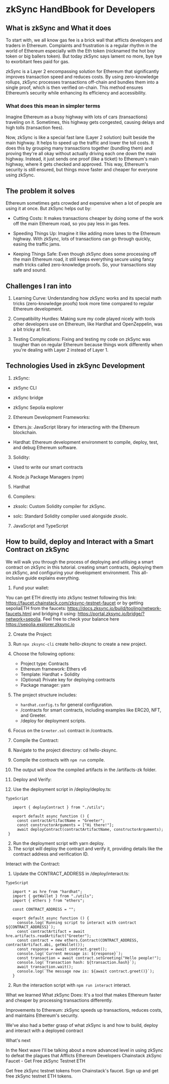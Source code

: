 # zkSync HandBbook for Developers


## What is zkSync and What it does

To start with, we all know gas fee is a brick wall that afflicts developers and traders in Ethereum. Complaints and frustration is a regular rhythm in the world of Ethereum especially with the Eth token (nicknamed the hot boy token or big ballers token).
But today zkSync says lament no more, bye bye to exorbitant fees paid for gas.

zkSync is a Layer 2 encompassing solution for Ethereum that significantly improves transaction speed and reduces costs. By using zero-knowledge rollups, zkSync processes transactions off-chain and bundles them into a single proof, which is then verified on-chain. This method ensures Ethereum’s security while enhancing its efficiency and accessibility.

### What does this mean in simpler terms

Imagine Ethereum as a busy highway with lots of cars (transactions) traveling on it. Sometimes, this highway gets congested, causing delays and high tolls (transaction fees).

Now, zkSync is like a special fast lane (Layer 2 solution) built beside the main highway. It helps to speed up the traffic and lower the toll costs. It does this by grouping many transactions together (bundling them) and proving they're all okay without actually driving each one down the main highway. Instead, it just sends one proof (like a ticket) to Ethereum's main highway, where it gets checked and approved. This way, Ethereum's security is still ensured, but things move faster and cheaper for everyone using zkSync.



## The problem it solves

Ethereum sometimes gets crowded and expensive when a lot of people are using it at once. But zkSync helps out by:

- Cutting Costs: It makes transactions cheaper by doing some of the work off the main Ethereum road, so you pay less in gas fees.

- Speeding Things Up: Imagine it like adding more lanes to the Ethereum highway. With zkSync, lots of transactions can go through quickly, easing the traffic jams.

- Keeping Things Safe: Even though zkSync does some processing off the main Ethereum road, it still keeps everything secure using fancy math tricks called zero-knowledge proofs. So, your transactions stay safe and sound.

## Challenges I ran into
1. Learning Curve: Understanding how zkSync works and its special math tricks (zero-knowledge proofs) took more time compared to regular Ethereum development.

2. Compatibility Hurdles: Making sure my code played nicely with tools other developers use on Ethereum, like Hardhat and OpenZeppelin, was a bit tricky at first.

3. Testing Complications: Fixing and testing my code on zkSync was tougher than on regular Ethereum because things work differently when you're dealing with Layer 2 instead of Layer 1.



## Technologies Used in zkSync Development 
1. zkSync:

  - zkSync CLI

  - zkSync bridge

  - zkSync Sepolia explorer

2. Ethereum Development Frameworks:

  - Ethers.js: JavaScript library for interacting with the Ethereum blockchain.

  - Hardhat: Ethereum development environment to compile, deploy, test, and debug Ethereum software.

3. Solidity:

  - Used to write our smart contracts

4. Node.js Package Managers (npm)

5. Hardhat 

6. Compilers:

  - zksolc: Custom Solidity compiler for zkSync.

  - solc: Standard Solidity compiler used alongside zksolc.

7. JavaScript and TypeScript
## How to build, deploy and Interact with a Smart Contract on zkSync

We will walk you through the process of deploying and utilising a smart contract on zkSync in this tutorial. creating smart contracts, deploying them on zkSync, and configuring your development environment. This all-inclusive guide explains everything.

1. Fund your wallet:

You can get ETH directly into zkSync testnet following this link: https://faucet.chainstack.com/zksync-testnet-faucet or by getting sepoliaETH from the faucets: https://docs.zksync.io/build/tooling/network-faucets.html and bridging it using: https://portal.zksync.io/bridge/?network=sepolia. Feel free to check your balance here https://sepolia.explorer.zksync.io

2. Create the Project:

1. Run `npx zksync-cli` create hello-zksync to create a new project.
2. Choose the following options:
   - Project type: Contracts
   - Ethereum framework: Ethers v6
   - Template: Hardhat + Solidity
   - (Optional) Private key for deploying contracts
   - Package manager: yarn
3. The project structure includes:
   - `hardhat.config.ts` for general configuration.
   - /contracts for smart contracts, including examples like ERC20, NFT, and Greeter.
   - /deploy for deployment scripts.
4. Focus on the `Greeter.sol` contract in /contracts.

3. Compile the Contract:
1. Navigate to the project directory: cd hello-zksync.
2. Compile the contracts with `npm run` compile.
3. The output will show the compiled artifacts in the /artifacts-zk folder.

4. Deploy and Verify:
1. Use the deployment script in /deploy/deploy.ts:

```   
TypeScript

   import { deployContract } from "./utils";

   export default async function () {
     const contractArtifactName = "Greeter";
     const constructorArguments = ["Hi there!"];
     await deployContract(contractArtifactName, constructorArguments);
 }
```

2. Run the deployment script with yarn deploy.
3. The script will deploy the contract and verify it, providing details like the contract address and verification ID.

Interact with the Contract:
1. Update the CONTRACT_ADDRESS in /deploy/interact.ts:

```  
TypeScript

   import * as hre from "hardhat";
   import { getWallet } from "./utils";
   import { ethers } from "ethers";

   const CONTRACT_ADDRESS = "";

   export default async function () {
     console.log(`Running script to interact with contract ${CONTRACT_ADDRESS}`);
     const contractArtifact = await hre.artifacts.readArtifact("Greeter");
     const contract = new ethers.Contract(CONTRACT_ADDRESS, contractArtifact.abi, getWallet());
     const response = await contract.greet();
     console.log(`Current message is: ${response}`);
     const transaction = await contract.setGreeting("Hello people!");
     console.log(`Transaction hash: ${transaction.hash}`);
     await transaction.wait();
     console.log(`The message now is: ${await contract.greet()}`);
   }
```  

2. Run the interaction script with `npm run interact` interact.


What we learned
What zkSync Does: It's a tool that makes Ethereum faster and cheaper by processing transactions differently.

Improvements to Ethereum: zkSync speeds up transactions, reduces costs, and maintains Ethereum's security.

We've also had a better grasp of what zkSync is and how to build, deploy and interact with a deployed contract 



What's next 


In the Next wave I'll be talking about a more advanced level in using zkSync to defeat the plagues that Afflicts Ethereum Developers
Chainstack
zkSync Faucet - Get Free zkSync Testnet ETH

Get free zkSync testnet tokens from Chainstack's faucet. Sign up and get free zkSync testnet ETH tokens.

